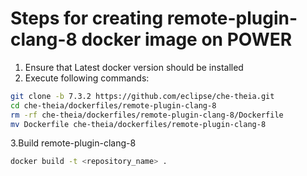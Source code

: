 # Steps for creating remote-plugin-clang-8 docker image on POWER

 1. Ensure that Latest docker version should be installed
 2. Execute following commands:
 
 ```bash
git clone -b 7.3.2 https://github.com/eclipse/che-theia.git
cd che-theia/dockerfiles/remote-plugin-clang-8
rm -rf che-theia/dockerfiles/remote-plugin-clang-8/Dockerfile
mv Dockerfile che-theia/dockerfiles/remote-plugin-clang-8
```
3.Build remote-plugin-clang-8

```bash
docker build -t <repository_name> .
```
